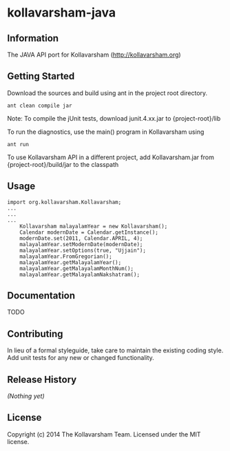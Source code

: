 kollavarsham-java
=================

## Information
The JAVA API port for Kollavarsham (http://kollavarsham.org)

## Getting Started
Download the sources and build using ant in the project root directory.
```
ant clean compile jar
```
Note: To compile the jUnit tests, download junit.4.xx.jar to {project-root}/lib

To run the diagnostics, use the main() program in Kollavarsham using
```
ant run
```

To use Kollavarsham API in a different project, add Kollavarsham.jar from {project-root}/build/jar to the classpath

## Usage

```
import org.kollavarsham.Kollavarsham;
...
...
...
	Kollavarsham malayalamYear = new Kollavarsham();
	Calendar modernDate = Calendar.getInstance();
	modernDate.set(2011, Calendar.APRIL, 4);
	malayalamYear.setModernDate(modernDate);
	malayalamYear.setOptions(true, "Ujjain");
	malayalamYear.FromGregorian();
	malayalamYear.getMalayalamYear();
	malayalamYear.getMalayalamMonthNum();
	malayalamYear.getMalayalamNakshatram();
```

## Documentation
TODO

## Contributing
In lieu of a formal styleguide, take care to maintain the existing coding style. Add unit tests for any new or changed functionality.

## Release History
_(Nothing yet)_

## License
Copyright (c) 2014 The Kollavarsham Team. Licensed under the MIT license.